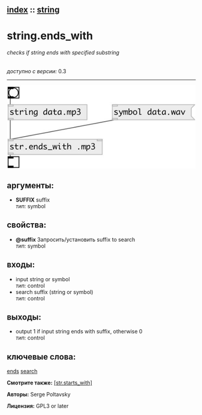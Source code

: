 [index](index.html) :: [string](category_string.html)
---

# string.ends_with

###### checks if string ends with specified substring

*доступно с версии:* 0.3

---




[![example](../examples/img/string.ends_with.jpg)](../examples/pd/string.ends_with.pd)



## аргументы:

* **SUFFIX**
suffix<br>
_тип:_ symbol<br>





## свойства:

* **@suffix** 
Запросить/установить suffix to search<br>
_тип:_ symbol<br>



## входы:

* input string or symbol<br>
_тип:_ control
* search suffix (string or symbol)<br>
_тип:_ control



## выходы:

* output 1 if input string ends with suffix, otherwise 0<br>
_тип:_ control



## ключевые слова:

[ends](keywords/ends.html)
[search](keywords/search.html)



**Смотрите также:**
[\[str.starts_with\]](str.starts_with.html)




**Авторы:** Serge Poltavsky




**Лицензия:** GPL3 or later





